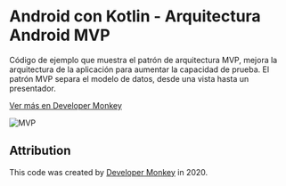 # Android con Kotlin - Arquitectura Android MVP

Código de ejemplo que muestra el patrón de arquitectura MVP, mejora la arquitectura de la aplicación para aumentar la capacidad de prueba. El patrón MVP separa el modelo de datos, desde una vista hasta un presentador.

[Ver más en Developer Monkey](https://developermonkey.es/arquitectura-android-mvp/)

![MVP](https://raw.githubusercontent.com/arbems/Android-with-Kotlin-App-Architecture/master/Patr%C3%B3n%20de%20arquitectura%20MVP/0001.png)

## Attribution

This code was created by [Developer Monkey](https://developermonkey.es) in 2020.